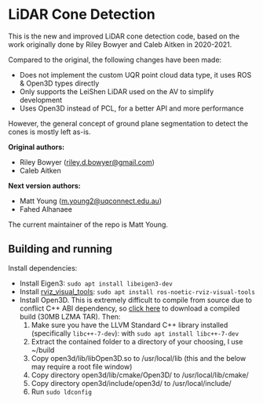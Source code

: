 # LiDAR Cone Detection
This is the new and improved LiDAR cone detection code, based on the work originally done by Riley
Bowyer and Caleb Aitken in 2020-2021.

Compared to the original, the following changes have been made:

- Does not implement the custom UQR point cloud data type, it uses ROS & Open3D types directly
- Only supports the LeiShen LiDAR used on the AV to simplify development
- Uses Open3D instead of PCL, for a better API and more performance

However, the general concept of ground plane segmentation to detect the cones is mostly left as-is.

**Original authors:**

- Riley Bowyer (riley.d.bowyer@gmail.com)
- Caleb Aitken

**Next version authors:**

- Matt Young (m.young2@uqconnect.edu.au)
- Fahed Alhanaee

The current maintainer of the repo is Matt Young.

## Building and running
Install dependencies:

- Install Eigen3: `sudo apt install libeigen3-dev`
- Install [rviz_visual_tools](https://github.com/PickNikRobotics/rviz_visual_tools): `sudo apt install ros-noetic-rviz-visual-tools`
- Install Open3D. This is extremely difficult to compile from source due to conflict C++ ABI dependency, so
[click here](https://github.com/isl-org/Open3D/releases/download/v0.15.1/open3d-devel-linux-x86_64-cxx11-abi-0.15.1.tar.xz)
to download a compiled build (30MB LZMA TAR). Then:
    1. Make sure you have the LLVM Standard C++ library installed
    (specifically `libc++-7-dev`): with `sudo apt install libc++-7-dev`
    2. Extract the contained folder to a directory of your choosing, I use ~/build
    3. Copy open3d/lib/libOpen3D.so to /usr/local/lib (this and the below may require a root file window)
    4. Copy directory open3d/lib/cmake/Open3D/ to /usr/local/lib/cmake/
    5. Copy directory open3d/include/open3d/ to /usr/local/include/
    6. Run `sudo ldconfig`
